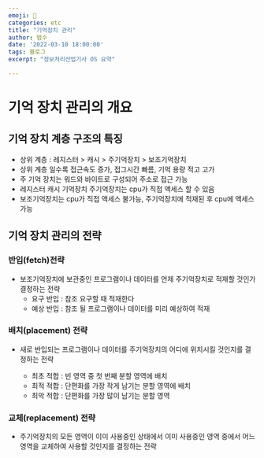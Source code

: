 ```yaml
---
emoji: 🏃
categories: etc
title: "기억장치 관리"
author: 범수
date: '2022-03-10 18:00:00'
tags: 블로그
excerpt: "정보처리산업기사 OS 요약"

---
```


# 기억 장치 관리의 개요

## 기억 장치 계층 구조의 특징

- 상위 계층 : 레지스터 > 캐시 > 주기억장치 > 보조기억장치
- 상위 계층 일수록 접근속도 증가, 접그시간 빠름, 기억 용량 적고 고가
- 주 기억 장치는 워드와 바이트로 구성되어 주소로 접근 가능
- 레지스터 캐시 기억장치 주기억장치는 cpu가 직접 액세스 할 수 있음
- 보조기억장치는 cpu가 직접 액세스 불가능, 주기억장치에 적재된 후 cpu에 액세스 가능

## 기억 장치 관리의 전략

### 반입(fetch)전략

- 보조기억장치에 보관중인 프로그램이나 데이터를 언제 주기억장치로 적재할 것인가 결정하는 전략
  - 요구 반입 : 참조 요구할 때 적재한다
  - 예상 반입 : 참조 될 프로그램이나 데이터를 미리 예상하여 적재

### 배치(placement) 전략

- 새로 반입되는 프로그램이나 데이터를 주기억장치의 어디에 위치시킬 것인지를 결정하는 전략

  - 최초 적합 : 빈 영역 중 첫 번째 분할 영역에 배치
  - 최적 적합 : 단편화를 가장 작게 남기는 분할 영역에 배치
  - 최악 적합 : 단편화를 가장 많이 남기는 분할 영역

### 교체(replacement) 전략

- 주기억장치의 모든 영역이 이미 사용중인 상태에서 이미 사용중인 영역 중에서 어느 영역을 교체하여 사용할 것인지를 결정하는 전략
